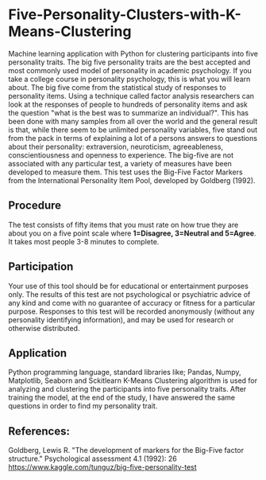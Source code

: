 # Five-Personality-Clusters-with-K-Means-Clustering
Machine learning application with Python for clustering participants into five personality traits.
The big five personality traits are the best accepted and most commonly used model of personality in academic psychology. If you take a college course in personality psychology, this is what you will learn about. The big five come from the statistical study of responses to personality items. Using a technique called factor analysis researchers can look at the responses of people to hundreds of personality items and ask the question "what is the best was to summarize an individual?". This has been done with many samples from all over the world and the general result is that, while there seem to be unlimited personality variables, five stand out from the pack in terms of explaining a lot of a persons answers to questions about their personality: extraversion, neuroticism, agreeableness, conscientiousness and openness to experience. The big-five are not associated with any particular test, a variety of measures have been developed to measure them. This test uses the Big-Five Factor Markers from the International Personality Item Pool, developed by Goldberg (1992).

## Procedure
The test consists of fifty items that you must rate on how true they are about you on a five point scale where **1=Disagree, 3=Neutral and 5=Agree**. It takes most people 3-8 minutes to complete.

## Participation
Your use of this tool should be for educational or entertainment purposes only. The results of this test are not psychological or psychiatric advice of any kind and come with no guarantee of accuracy or fitness for a particular purpose. Responses to this test will be recorded anonymously (without any personality identifying information), and may be used for research or otherwise distributed.

## Application
Python programming language, standard libraries like; Pandas, Numpy, Matplotlib, Seaborn and Sckitlearn K-Means Clustering algorithm is used for analyzing and clustering the participants into five personality traits.
After training the model, at the end of the study, I have answered the same questions in order to find my personality trait.

## References:
Goldberg, Lewis R. "The development of markers for the Big-Five factor structure." Psychological assessment 4.1 (1992): 26
https://www.kaggle.com/tunguz/big-five-personality-test
